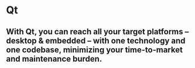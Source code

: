 # Qt


## With Qt, you can reach all your target platforms – desktop & embedded – with one technology and one codebase, minimizing your time-to-market and maintenance burden.



